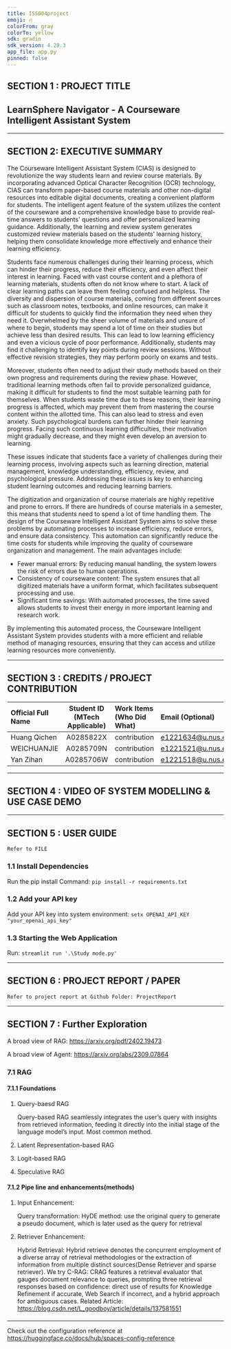 ```yaml
---
title: IS5004project
emoji: 🔥
colorFrom: gray
colorTo: yellow
sdk: gradio
sdk_version: 4.28.3
app_file: app.py
pinned: false
---
```


## SECTION 1 : PROJECT TITLE
## LearnSphere Navigator - A Courseware Intelligent Assistant System

---
## SECTION 2: EXECUTIVE SUMMARY
The Courseware Intelligent Assistant System (CIAS) is designed to revolutionize the way students learn and review course materials. By incorporating advanced Optical Character Recognition (OCR) technology, CIAS can transform paper-based course materials and other non-digital resources into editable digital documents, creating a convenient platform for students. The intelligent agent feature of the system utilizes the content of the courseware and a comprehensive knowledge base to provide real-time answers to students' questions and offer personalized learning guidance. Additionally, the learning and review system generates customized review materials based on the students' learning history, helping them consolidate knowledge more effectively and enhance their learning efficiency.

Students face numerous challenges during their learning process, which can hinder their progress, reduce their efficiency, and even affect their interest in learning. Faced with vast course content and a plethora of learning materials, students often do not know where to start. A lack of clear learning paths can leave them feeling confused and helpless. The diversity and dispersion of course materials, coming from different sources such as classroom notes, textbooks, and online resources, can make it difficult for students to quickly find the information they need when they need it. Overwhelmed by the sheer volume of materials and unsure of where to begin, students may spend a lot of time on their studies but achieve less than desired results. This can lead to low learning efficiency and even a vicious cycle of poor performance. Additionally, students may find it challenging to identify key points during review sessions. Without effective revision strategies, they may perform poorly on exams and tests.

Moreover, students often need to adjust their study methods based on their own progress and requirements during the review phase. However, traditional learning methods often fail to provide personalized guidance, making it difficult for students to find the most suitable learning path for themselves. When students waste time due to these reasons, their learning progress is affected, which may prevent them from mastering the course content within the allotted time. This can also lead to stress and even anxiety. Such psychological burdens can further hinder their learning progress. Facing such continuous learning difficulties, their motivation might gradually decrease, and they might even develop an aversion to learning.

These issues indicate that students face a variety of challenges during their learning process, involving aspects such as learning direction, material management, knowledge understanding, efficiency, review, and psychological pressure. Addressing these issues is key to enhancing student learning outcomes and reducing learning barriers.

The digitization and organization of course materials are highly repetitive and prone to errors. If there are hundreds of course materials in a semester, this means that students need to spend a lot of time handling them. The design of the Courseware Intelligent Assistant System aims to solve these problems by automating processes to increase efficiency, reduce errors, and ensure data consistency. This automation can significantly reduce the time costs for students while improving the quality of courseware organization and management. The main advantages include:

- Fewer manual errors: By reducing manual handling, the system lowers the risk of errors due to human operations.
- Consistency of courseware content: The system ensures that all digitized materials have a uniform format, which facilitates subsequent processing and use.
- Significant time savings: With automated processes, the time saved allows students to invest their energy in more important learning and research work.

By implementing this automated process, the Courseware Intelligent Assistant System provides students with a more efficient and reliable method of managing resources, ensuring that they can access and utilize learning resources more conveniently.

---

## SECTION 3 : CREDITS / PROJECT CONTRIBUTION

| Official Full Name  | Student ID (MTech Applicable)  | Work Items (Who Did What) | Email (Optional) |
| :------------ |:---------------:| :-----| :-----|
|Huang Qichen|A0285822X|contribution|e1221634@u.nus.edu|
|WEICHUANJIE|A0285709N|contribution|e1221521@u.nus.edu|
|Yan Zihan|A0285706W|contribution|e1221518@u.nus.edu|

---
## SECTION 4 : VIDEO OF SYSTEM MODELLING & USE CASE DEMO


---

## SECTION 5 : USER GUIDE

`Refer to FILE`

### 1.1 Install Dependencies

Run the pip install Command:
`pip install -r requirements.txt`

### 1.2 Add your API key

Add your API key into system environment:
`setx OPENAI_API_KEY "your_openai_api_key"`

### 1.3 Starting the Web Application

Run:
`streamlit run '.\Study mode.py'`

---
## SECTION 6 : PROJECT REPORT / PAPER

`Refer to project report at Github Folder: ProjectReport`

---

## SECTION 7 : Further Exploration

A broad view of RAG: https://arxiv.org/pdf/2402.19473

A broad view of Agent: https://arxiv.org/abs/2309.07864

### 7.1 RAG

#### 7.1.1 Foundations
1) Query-baesd RAG
   
    Query-based RAG seamlessly integrates the
user’s query with insights from retrieved information, feeding
it directly into the initial stage of the language model’s input. Most common method.


2) Latent Representation-based RAG


3) Logit-based RAG


4) Speculative RAG

#### 7.1.2 Pipe line and enhancements(methods)

1) Input Enhancement:
    
    Query transformation: HyDE method: use the original query to
generate a pseudo document, which is later used as the query
for retrieval


2) Retriever Enhancement:

    Hybrid Retrieval: Hybrid retrieve denotes the concurrent employment of a diverse array of retrieval methodologies
or the extraction of information from multiple distinct sources(Dense Retriever and sparse retriever). We try C-RAG: CRAG features a retrieval evaluator that gauges document relevance to queries, prompting
three retrieval responses based on confidence: direct use of
results for Knowledge Refinement if accurate, Web Search if
incorrect, and a hybrid approach for ambiguous cases. Related Article: https://blog.csdn.net/L_goodboy/article/details/137581551
    
        
#### 

---
Check out the configuration reference at https://huggingface.co/docs/hub/spaces-config-reference
